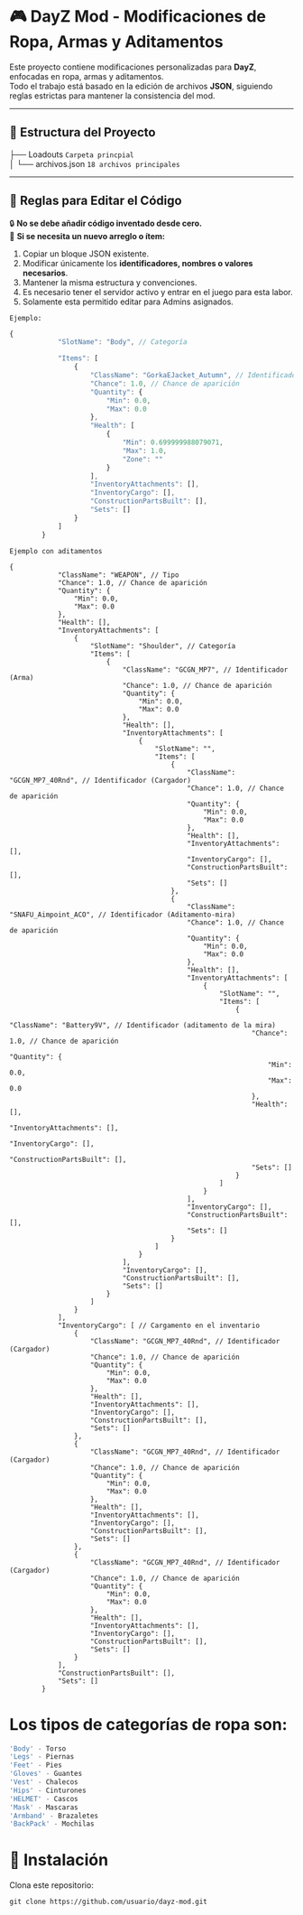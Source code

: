 # 🎮 DayZ Mod - Modificaciones de Ropa, Armas y Aditamentos
Este proyecto contiene modificaciones personalizadas para **DayZ**, enfocadas en ropa, armas y aditamentos.  
Todo el trabajo está basado en la edición de archivos **JSON**, siguiendo reglas estrictas para mantener la consistencia del mod.

---

## 📂 Estructura del Proyecto

├── Loadouts  ```Carpeta princpial``` <br>
│&nbsp;└── archivos.json  ```18 archivos principales```

---

## 📝 Reglas para Editar el Código

🔒 **No se debe añadir código inventado desde cero.**  
🔄 **Si se necesita un nuevo arreglo o ítem:**
1. Copiar un bloque JSON existente.  
2. Modificar únicamente los **identificadores, nombres o valores necesarios**.  
3. Mantener la misma estructura y convenciones.
4. Es necesario tener el servidor activo y entrar en el juego para esta labor.
5. Solamente esta permitido editar para Admins asignados.

```Ejemplo:```
```js
{
            "SlotName": "Body", // Categoría

            "Items": [
                {
                    "ClassName": "GorkaEJacket_Autumn", // Identificador
                    "Chance": 1.0, // Chance de aparición
                    "Quantity": {
                        "Min": 0.0,
                        "Max": 0.0
                    },
                    "Health": [
                        {
                            "Min": 0.699999988079071,
                            "Max": 1.0,
                            "Zone": ""
                        }
                    ],
                    "InventoryAttachments": [],
                    "InventoryCargo": [],
                    "ConstructionPartsBuilt": [],
                    "Sets": []
                }    
            ]
        }
```

```Ejemplo con aditamentos```
```Js
{
            "ClassName": "WEAPON", // Tipo
            "Chance": 1.0, // Chance de aparición
            "Quantity": {
                "Min": 0.0,
                "Max": 0.0
            },
            "Health": [],
            "InventoryAttachments": [
                {
                    "SlotName": "Shoulder", // Categoría
                    "Items": [
                        {
                            "ClassName": "GCGN_MP7", // Identificador (Arma)
                            "Chance": 1.0, // Chance de aparición
                            "Quantity": {
                                "Min": 0.0,
                                "Max": 0.0
                            },
                            "Health": [],
                            "InventoryAttachments": [
                                {
                                    "SlotName": "",
                                    "Items": [
                                        {
                                            "ClassName": "GCGN_MP7_40Rnd", // Identificador (Cargador)
                                            "Chance": 1.0, // Chance de aparición
                                            "Quantity": {
                                                "Min": 0.0,
                                                "Max": 0.0
                                            },
                                            "Health": [],
                                            "InventoryAttachments": [],
                                            "InventoryCargo": [],
                                            "ConstructionPartsBuilt": [],
                                            "Sets": []
                                        },
                                        {
                                            "ClassName": "SNAFU_Aimpoint_ACO", // Identificador (Aditamento-mira)
                                            "Chance": 1.0, // Chance de aparición
                                            "Quantity": {
                                                "Min": 0.0,
                                                "Max": 0.0
                                            },
                                            "Health": [],
                                            "InventoryAttachments": [
                                                {
                                                    "SlotName": "",
                                                    "Items": [
                                                        {
                                                            "ClassName": "Battery9V", // Identificador (aditamento de la mira)
                                                            "Chance": 1.0, // Chance de aparición
                                                            "Quantity": {
                                                                "Min": 0.0,
                                                                "Max": 0.0
                                                            },
                                                            "Health": [],
                                                            "InventoryAttachments": [],
                                                            "InventoryCargo": [],
                                                            "ConstructionPartsBuilt": [],
                                                            "Sets": []
                                                        }
                                                    ]
                                                }
                                            ],
                                            "InventoryCargo": [],
                                            "ConstructionPartsBuilt": [],
                                            "Sets": []
                                        }
                                    ]
                                }
                            ],
                            "InventoryCargo": [],
                            "ConstructionPartsBuilt": [],
                            "Sets": []
                        }
                    ]
                }
            ],
            "InventoryCargo": [ // Cargamento en el inventario
                {
                    "ClassName": "GCGN_MP7_40Rnd", // Identificador (Cargador)
                    "Chance": 1.0, // Chance de aparición
                    "Quantity": {
                        "Min": 0.0,
                        "Max": 0.0
                    },
                    "Health": [],
                    "InventoryAttachments": [],
                    "InventoryCargo": [],
                    "ConstructionPartsBuilt": [],
                    "Sets": []
                },
                {
                    "ClassName": "GCGN_MP7_40Rnd", // Identificador (Cargador)
                    "Chance": 1.0, // Chance de aparición
                    "Quantity": {
                        "Min": 0.0,
                        "Max": 0.0
                    },
                    "Health": [],
                    "InventoryAttachments": [],
                    "InventoryCargo": [],
                    "ConstructionPartsBuilt": [],
                    "Sets": []
                },
                {
                    "ClassName": "GCGN_MP7_40Rnd", // Identificador (Cargador)
                    "Chance": 1.0, // Chance de aparición
                    "Quantity": {
                        "Min": 0.0,
                        "Max": 0.0
                    },
                    "Health": [],
                    "InventoryAttachments": [],
                    "InventoryCargo": [],
                    "ConstructionPartsBuilt": [],
                    "Sets": []
                }
            ],
            "ConstructionPartsBuilt": [],
            "Sets": []
        }
```

# Los tipos de categorías de ropa son: <br>
```js
'Body' - Torso 
'Legs' - Piernas 
'Feet' - Pies 
'Gloves' - Guantes 
'Vest' - Chalecos 
'Hips' - Cinturones 
'HELMET' - Cascos 
'Mask' - Mascaras 
'Armband' - Brazaletes 
'BackPack' - Mochilas
```

# 🚀 Instalación

Clona este repositorio:
```
git clone https://github.com/usuario/dayz-mod.git
```
